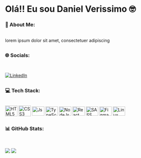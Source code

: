 <h1> Olá!! Eu sou Daniel Verissimo 🤓 </h1>

<h3>💫 About Me:</h3>
<br>
lorem ipsum dolor sit amet, consectetuer adipiscing

##

<h3>🌐 Socials:</h3>
<br>

[![LinkedIn](https://img.shields.io/badge/LinkedIn-%230077B5.svg?logo=linkedin&logoColor=white)](https://www.linkedin.com/in/daniel-verissimo-b4839a1a3/)

##

<h3>💻 Tech Stack:</h3>

<div style="display: inline_flex">
<br>
  <img align="center" alt="HTML5" height="35" width="40" src="https://cdn.jsdelivr.net/gh/devicons/devicon/icons/html5/html5-original.svg">
  <img align="center" alt="CSS3" height="35" width="40" src="https://cdn.jsdelivr.net/gh/devicons/devicon/icons/css3/css3-original.svg">
  <img align="center" alt="Js" height="30" width="40" src="https://cdn.jsdelivr.net/gh/devicons/devicon/icons/javascript/javascript-original.svg">
  <img align="center" alt="TypeScript" height="30" width="40" src="https://cdn.jsdelivr.net/gh/devicons/devicon/icons/typescript/typescript-original.svg">
  <img align="center" alt="NodeJs" height="30" width="40" src="https://cdn.jsdelivr.net/gh/devicons/devicon/icons/nodejs/nodejs-original.svg">
  <img align="center" alt="React" height="30" width="40" src="https://cdn.jsdelivr.net/gh/devicons/devicon/icons/react/react-original-wordmark.svg">
  <img align="center" alt="SASS" height="30" width="40" src="https://cdn.jsdelivr.net/gh/devicons/devicon/icons/sass/sass-original.svg">
  <img align="center" alt="Figma" height="30" width="40" src="https://cdn.jsdelivr.net/gh/devicons/devicon/icons/figma/figma-original.svg">
  <img align="center" alt="Linux" height="30" width="40" src="https://cdn.jsdelivr.net/gh/devicons/devicon/icons/linux/linux-original.svg">

<!-- ![Notion](https://img.shields.io/badge/Notion-%23000000.svg?style=for-the-badge&logo=notion&logoColor=white)
![JWT](https://img.shields.io/badge/JWT-black?style=for-the-badge&logo=JSON%20web%20tokens)
![Vercel](https://img.shields.io/badge/vercel-%23000000.svg?style=for-the-badge&logo=vercel&logoColor=white) -->

</div>

##

<h3>📊 GitHub Stats:</h3>
<br>

![](https://github-readme-stats.vercel.app/api?username=DanielVrs&theme=highcontrast&hide_border=false&show_icons=true&include_all_commits=true&count_private=true)
![](https://github-readme-stats.vercel.app/api/top-langs/?username=DanielVrs&theme=highcontrast&hide_border=false&include_all_commits=false&count_private=true&layout=compact)
